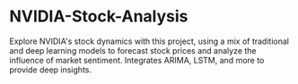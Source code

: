 # NVIDIA-Stock-Analysis
Explore NVIDIA's stock dynamics with this project, using a mix of traditional and deep learning models to forecast stock prices and analyze the influence of market sentiment. Integrates ARIMA, LSTM, and more to provide deep insights.
